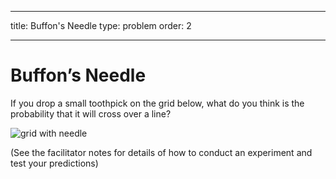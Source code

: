 - - -
title: Buffon's Needle type: problem order: 2
- - -

# Buffon’s Needle

If you drop a small toothpick on the grid below, what do you think is the probability that it will cross over a line?

![grid with needle](https://github.com/supportingami/sami-maths-club/blob/master/maths-club-pack/images/buffons-needle-1.png?raw=true)

(See the facilitator notes for details of how to conduct an experiment and test your predictions)
